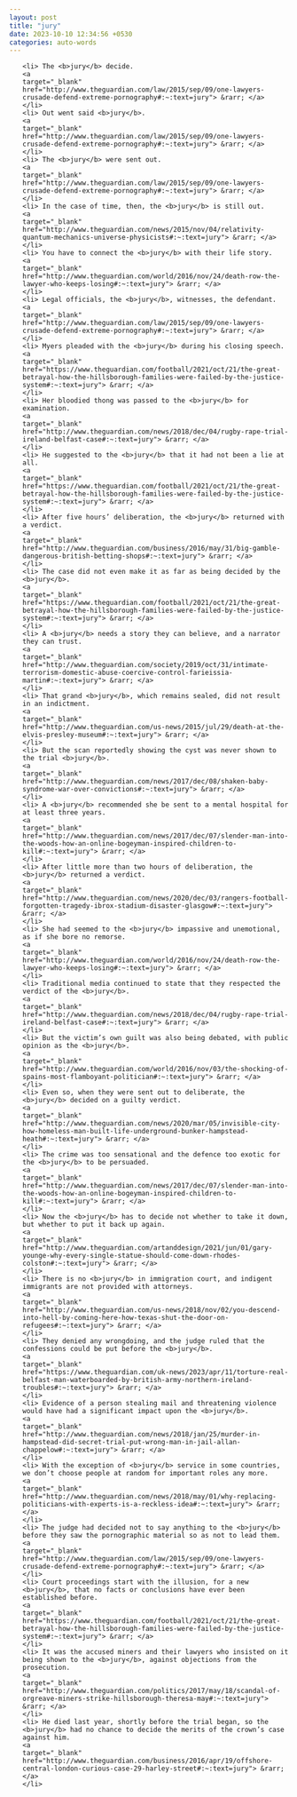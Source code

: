 ```yaml
---
layout: post
title: "jury"
date: 2023-10-10 12:34:56 +0530
categories: auto-words
---
```

<ol>

    <li> The <b>jury</b> decide.
    <a 
    target="_blank" 
    href="http://www.theguardian.com/law/2015/sep/09/one-lawyers-crusade-defend-extreme-pornography#:~:text=jury"> &rarr; </a>
    </li>
    <li> Out went said <b>jury</b>.
    <a 
    target="_blank" 
    href="http://www.theguardian.com/law/2015/sep/09/one-lawyers-crusade-defend-extreme-pornography#:~:text=jury"> &rarr; </a>
    </li>
    <li> The <b>jury</b> were sent out.
    <a 
    target="_blank" 
    href="http://www.theguardian.com/law/2015/sep/09/one-lawyers-crusade-defend-extreme-pornography#:~:text=jury"> &rarr; </a>
    </li>
    <li> In the case of time, then, the <b>jury</b> is still out.
    <a 
    target="_blank" 
    href="http://www.theguardian.com/news/2015/nov/04/relativity-quantum-mechanics-universe-physicists#:~:text=jury"> &rarr; </a>
    </li>
    <li> You have to connect the <b>jury</b> with their life story.
    <a 
    target="_blank" 
    href="http://www.theguardian.com/world/2016/nov/24/death-row-the-lawyer-who-keeps-losing#:~:text=jury"> &rarr; </a>
    </li>
    <li> Legal officials, the <b>jury</b>, witnesses, the defendant.
    <a 
    target="_blank" 
    href="http://www.theguardian.com/law/2015/sep/09/one-lawyers-crusade-defend-extreme-pornography#:~:text=jury"> &rarr; </a>
    </li>
    <li> Myers pleaded with the <b>jury</b> during his closing speech.
    <a 
    target="_blank" 
    href="https://www.theguardian.com/football/2021/oct/21/the-great-betrayal-how-the-hillsborough-families-were-failed-by-the-justice-system#:~:text=jury"> &rarr; </a>
    </li>
    <li> Her bloodied thong was passed to the <b>jury</b> for examination.
    <a 
    target="_blank" 
    href="http://www.theguardian.com/news/2018/dec/04/rugby-rape-trial-ireland-belfast-case#:~:text=jury"> &rarr; </a>
    </li>
    <li> He suggested to the <b>jury</b> that it had not been a lie at all.
    <a 
    target="_blank" 
    href="https://www.theguardian.com/football/2021/oct/21/the-great-betrayal-how-the-hillsborough-families-were-failed-by-the-justice-system#:~:text=jury"> &rarr; </a>
    </li>
    <li> After five hours’ deliberation, the <b>jury</b> returned with a verdict.
    <a 
    target="_blank" 
    href="http://www.theguardian.com/business/2016/may/31/big-gamble-dangerous-british-betting-shops#:~:text=jury"> &rarr; </a>
    </li>
    <li> The case did not even make it as far as being decided by the <b>jury</b>.
    <a 
    target="_blank" 
    href="https://www.theguardian.com/football/2021/oct/21/the-great-betrayal-how-the-hillsborough-families-were-failed-by-the-justice-system#:~:text=jury"> &rarr; </a>
    </li>
    <li> A <b>jury</b> needs a story they can believe, and a narrator they can trust.
    <a 
    target="_blank" 
    href="http://www.theguardian.com/society/2019/oct/31/intimate-terrorism-domestic-abuse-coercive-control-farieissia-martin#:~:text=jury"> &rarr; </a>
    </li>
    <li> That grand <b>jury</b>, which remains sealed, did not result in an indictment.
    <a 
    target="_blank" 
    href="http://www.theguardian.com/us-news/2015/jul/29/death-at-the-elvis-presley-museum#:~:text=jury"> &rarr; </a>
    </li>
    <li> But the scan reportedly showing the cyst was never shown to the trial <b>jury</b>.
    <a 
    target="_blank" 
    href="http://www.theguardian.com/news/2017/dec/08/shaken-baby-syndrome-war-over-convictions#:~:text=jury"> &rarr; </a>
    </li>
    <li> A <b>jury</b> recommended she be sent to a mental hospital for at least three years.
    <a 
    target="_blank" 
    href="http://www.theguardian.com/news/2017/dec/07/slender-man-into-the-woods-how-an-online-bogeyman-inspired-children-to-kill#:~:text=jury"> &rarr; </a>
    </li>
    <li> After little more than two hours of deliberation, the <b>jury</b> returned a verdict.
    <a 
    target="_blank" 
    href="http://www.theguardian.com/news/2020/dec/03/rangers-football-forgotten-tragedy-ibrox-stadium-disaster-glasgow#:~:text=jury"> &rarr; </a>
    </li>
    <li> She had seemed to the <b>jury</b> impassive and unemotional, as if she bore no remorse.
    <a 
    target="_blank" 
    href="http://www.theguardian.com/world/2016/nov/24/death-row-the-lawyer-who-keeps-losing#:~:text=jury"> &rarr; </a>
    </li>
    <li> Traditional media continued to state that they respected the verdict of the <b>jury</b>.
    <a 
    target="_blank" 
    href="http://www.theguardian.com/news/2018/dec/04/rugby-rape-trial-ireland-belfast-case#:~:text=jury"> &rarr; </a>
    </li>
    <li> But the victim’s own guilt was also being debated, with public opinion as the <b>jury</b>.
    <a 
    target="_blank" 
    href="http://www.theguardian.com/world/2016/nov/03/the-shocking-of-spains-most-flamboyant-politician#:~:text=jury"> &rarr; </a>
    </li>
    <li> Even so, when they were sent out to deliberate, the <b>jury</b> decided on a guilty verdict.
    <a 
    target="_blank" 
    href="http://www.theguardian.com/news/2020/mar/05/invisible-city-how-homeless-man-built-life-underground-bunker-hampstead-heath#:~:text=jury"> &rarr; </a>
    </li>
    <li> The crime was too sensational and the defence too exotic for the <b>jury</b> to be persuaded.
    <a 
    target="_blank" 
    href="http://www.theguardian.com/news/2017/dec/07/slender-man-into-the-woods-how-an-online-bogeyman-inspired-children-to-kill#:~:text=jury"> &rarr; </a>
    </li>
    <li> Now the <b>jury</b> has to decide not whether to take it down, but whether to put it back up again.
    <a 
    target="_blank" 
    href="http://www.theguardian.com/artanddesign/2021/jun/01/gary-younge-why-every-single-statue-should-come-down-rhodes-colston#:~:text=jury"> &rarr; </a>
    </li>
    <li> There is no <b>jury</b> in immigration court, and indigent immigrants are not provided with attorneys.
    <a 
    target="_blank" 
    href="http://www.theguardian.com/us-news/2018/nov/02/you-descend-into-hell-by-coming-here-how-texas-shut-the-door-on-refugees#:~:text=jury"> &rarr; </a>
    </li>
    <li> They denied any wrongdoing, and the judge ruled that the confessions could be put before the <b>jury</b>.
    <a 
    target="_blank" 
    href="https://www.theguardian.com/uk-news/2023/apr/11/torture-real-belfast-man-waterboarded-by-british-army-northern-ireland-troubles#:~:text=jury"> &rarr; </a>
    </li>
    <li> Evidence of a person stealing mail and threatening violence would have had a significant impact upon the <b>jury</b>.
    <a 
    target="_blank" 
    href="http://www.theguardian.com/news/2018/jan/25/murder-in-hampstead-did-secret-trial-put-wrong-man-in-jail-allan-chappelow#:~:text=jury"> &rarr; </a>
    </li>
    <li> With the exception of <b>jury</b> service in some countries, we don’t choose people at random for important roles any more.
    <a 
    target="_blank" 
    href="http://www.theguardian.com/news/2018/may/01/why-replacing-politicians-with-experts-is-a-reckless-idea#:~:text=jury"> &rarr; </a>
    </li>
    <li> The judge had decided not to say anything to the <b>jury</b> before they saw the pornographic material so as not to lead them.
    <a 
    target="_blank" 
    href="http://www.theguardian.com/law/2015/sep/09/one-lawyers-crusade-defend-extreme-pornography#:~:text=jury"> &rarr; </a>
    </li>
    <li> Court proceedings start with the illusion, for a new <b>jury</b>, that no facts or conclusions have ever been established before.
    <a 
    target="_blank" 
    href="https://www.theguardian.com/football/2021/oct/21/the-great-betrayal-how-the-hillsborough-families-were-failed-by-the-justice-system#:~:text=jury"> &rarr; </a>
    </li>
    <li> It was the accused miners and their lawyers who insisted on it being shown to the <b>jury</b>, against objections from the prosecution.
    <a 
    target="_blank" 
    href="http://www.theguardian.com/politics/2017/may/18/scandal-of-orgreave-miners-strike-hillsborough-theresa-may#:~:text=jury"> &rarr; </a>
    </li>
    <li> He died last year, shortly before the trial began, so the <b>jury</b> had no chance to decide the merits of the crown’s case against him.
    <a 
    target="_blank" 
    href="http://www.theguardian.com/business/2016/apr/19/offshore-central-london-curious-case-29-harley-street#:~:text=jury"> &rarr; </a>
    </li>